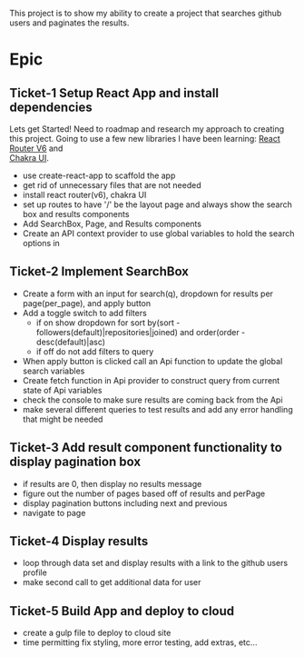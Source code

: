 This project is to show my ability to create a project that searches
github users and paginates the results.

# Epic

## Ticket-1 Setup React App and install dependencies

Lets get Started! Need to roadmap and research my approach to creating this project. Going
to use a few new libraries I have been learning: [React Router V6](https://github.com/ReactTraining/react-router/releases) and  
[Chakra UI](https://chakra-ui.com/).

- use create-react-app to scaffold the app
- get rid of unnecessary files that are not needed
- install react router(v6), chakra UI
- set up routes to have '/' be the layout page and always show the search box and results components
- Add SearchBox, Page, and Results components
- Create an API context provider to use global variables to hold the search options in

## Ticket-2 Implement SearchBox

- Create a form with an input for search(q), dropdown for results per page(per_page), and apply
  button
- Add a toggle switch to add filters
  - if on show dropdown for sort by(sort - followers(default)|repositories|joined) and order(order - desc(default)|asc)
  - if off do not add filters to query
- When apply button is clicked call an Api function to update the global search variables
- Create fetch function in Api provider to construct query from current state of Api variables
- check the console to make sure results are coming back from the Api
- make several different queries to test results and add any error handling that might be needed

## Ticket-3 Add result component functionality to display pagination box

- if results are 0, then display no results message
- figure out the number of pages based off of results and perPage
- display pagination buttons including next and previous
- navigate to page

## Ticket-4 Display results

- loop through data set and display results with a link to the github users profile
- make second call to get additional data for user

## Ticket-5 Build App and deploy to cloud

- create a gulp file to deploy to cloud site
- time permitting fix styling, more error testing, add extras, etc...
